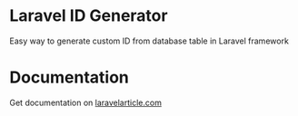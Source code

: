# Laravel ID Generator
Easy way to generate custom ID from database table in Laravel framework

# Documentation
Get documentation on [laravelarticle.com](https://laravelarticle.com/laravel-custom-id-generator)
